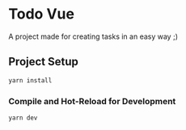 # Todo Vue

A project made for creating tasks in an easy way ;)

## Project Setup

```sh
yarn install
```

### Compile and Hot-Reload for Development

```sh
yarn dev
```

